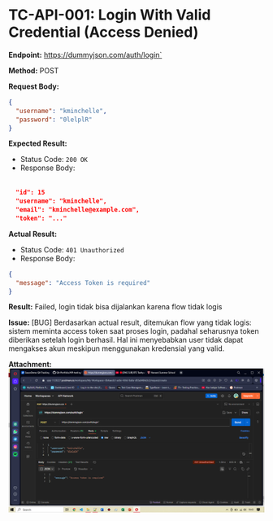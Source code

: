 # TC-API-001: Login With Valid Credential (Access Denied)

**Endpoint:** https://dummyjson.com/auth/login`

**Method:** POST

**Request Body:**
```json
{
  "username": "kminchelle",
  "password": "0lelplR"
}

```

**Expected Result:**
- Status Code: `200 OK`
- Response Body:
```json

  "id": 15
  "username": "kminchelle",
  "email": "kminchelle@example.com",
  "token": "..."

```
**Actual Result:**
- Status Code: `401 Unauthorized`
- Response Body:
```json
{
  "message": "Access Token is required"
}
```
**Result:** 
Failed, login tidak bisa dijalankan karena flow tidak logis

**Issue:** 
[BUG] Berdasarkan actual result, ditemukan flow yang tidak logis: sistem meminta access token saat proses login, padahal seharusnya token diberikan setelah login berhasil. Hal ini menyebabkan user tidak dapat mengakses akun meskipun menggunakan kredensial yang valid.

**Attachment:**
![API login](../documentations/TC-API-001.png)
